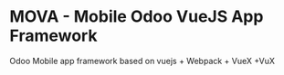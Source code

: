 # MOVA - Mobile Odoo VueJS App Framework
Odoo Mobile app framework based on vuejs + Webpack + VueX +VuX
